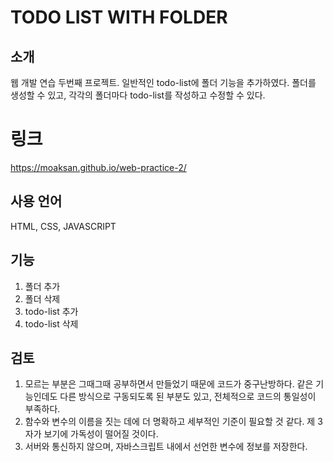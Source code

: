 # TODO LIST WITH FOLDER

## 소개
웹 개발 연습 두번째 프로젝트.
일반적인 todo-list에 폴더 기능을 추가하였다. 폴더를 생성할 수 있고, 각각의 폴더마다 todo-list를 작성하고 수정할 수 있다.

# 링크
https://moaksan.github.io/web-practice-2/

## 사용 언어
HTML, CSS, JAVASCRIPT

## 기능
1. 폴더 추가
2. 폴더 삭제
3. todo-list 추가
4. todo-list 삭제

## 검토
1. 모르는 부분은 그때그때 공부하면서 만들었기 때문에 코드가 중구난방하다. 같은 기능인데도 다른 방식으로 구동되도록 된 부분도 있고, 전체적으로 코드의 통일성이 부족하다.
2. 함수와 변수의 이름을 짓는 데에 더 명확하고 세부적인 기준이 필요할 것 같다. 제 3자가 보기에 가독성이 떨어질 것이다.
3. 서버와 통신하지 않으며, 자바스크립트 내에서 선언한 변수에 정보를 저장한다.

